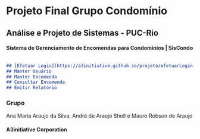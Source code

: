 # Projeto Final Grupo Condomínio

## Análise e Projeto de Sistemas - PUC-Rio

#### Sistema de Gerenciamento de Encomendas para Condomínios | SisCondo

```markdown

## [Efetuar Login](https://a3initiative.github.io/projeto/efetuarLogin.html) 
## Manter Usuário
## Manter Encomenda
## Consultar Encomenda
## Emitir Relatório

```

### Grupo

Ana Maria Araujo da Silva, André de Araujo Sholl e Mauro Robson de Araujo

#### A3initiative Corporation
